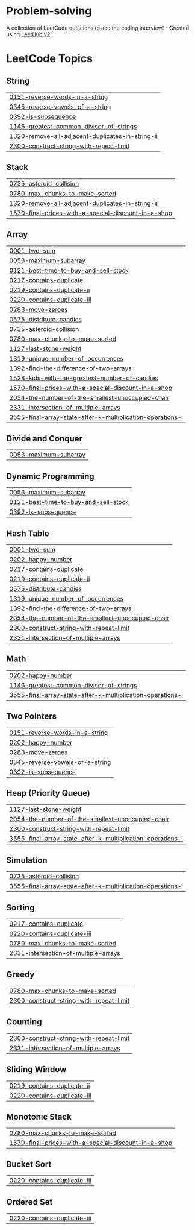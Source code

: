 # Problem-solving
A collection of LeetCode questions to ace the coding interview! - Created using [LeetHub v2](https://github.com/arunbhardwaj/LeetHub-2.0)

<!---LeetCode Topics Start-->
# LeetCode Topics
## String
|  |
| ------- |
| [0151-reverse-words-in-a-string](https://github.com/hassan-kamel/Problem-solving/tree/master/0151-reverse-words-in-a-string) |
| [0345-reverse-vowels-of-a-string](https://github.com/hassan-kamel/Problem-solving/tree/master/0345-reverse-vowels-of-a-string) |
| [0392-is-subsequence](https://github.com/hassan-kamel/Problem-solving/tree/master/0392-is-subsequence) |
| [1146-greatest-common-divisor-of-strings](https://github.com/hassan-kamel/Problem-solving/tree/master/1146-greatest-common-divisor-of-strings) |
| [1320-remove-all-adjacent-duplicates-in-string-ii](https://github.com/hassan-kamel/Problem-solving/tree/master/1320-remove-all-adjacent-duplicates-in-string-ii) |
| [2300-construct-string-with-repeat-limit](https://github.com/hassan-kamel/Problem-solving/tree/master/2300-construct-string-with-repeat-limit) |
## Stack
|  |
| ------- |
| [0735-asteroid-collision](https://github.com/hassan-kamel/Problem-solving/tree/master/0735-asteroid-collision) |
| [0780-max-chunks-to-make-sorted](https://github.com/hassan-kamel/Problem-solving/tree/master/0780-max-chunks-to-make-sorted) |
| [1320-remove-all-adjacent-duplicates-in-string-ii](https://github.com/hassan-kamel/Problem-solving/tree/master/1320-remove-all-adjacent-duplicates-in-string-ii) |
| [1570-final-prices-with-a-special-discount-in-a-shop](https://github.com/hassan-kamel/Problem-solving/tree/master/1570-final-prices-with-a-special-discount-in-a-shop) |
## Array
|  |
| ------- |
| [0001-two-sum](https://github.com/hassan-kamel/Problem-solving/tree/master/0001-two-sum) |
| [0053-maximum-subarray](https://github.com/hassan-kamel/Problem-solving/tree/master/0053-maximum-subarray) |
| [0121-best-time-to-buy-and-sell-stock](https://github.com/hassan-kamel/Problem-solving/tree/master/0121-best-time-to-buy-and-sell-stock) |
| [0217-contains-duplicate](https://github.com/hassan-kamel/Problem-solving/tree/master/0217-contains-duplicate) |
| [0219-contains-duplicate-ii](https://github.com/hassan-kamel/Problem-solving/tree/master/0219-contains-duplicate-ii) |
| [0220-contains-duplicate-iii](https://github.com/hassan-kamel/Problem-solving/tree/master/0220-contains-duplicate-iii) |
| [0283-move-zeroes](https://github.com/hassan-kamel/Problem-solving/tree/master/0283-move-zeroes) |
| [0575-distribute-candies](https://github.com/hassan-kamel/Problem-solving/tree/master/0575-distribute-candies) |
| [0735-asteroid-collision](https://github.com/hassan-kamel/Problem-solving/tree/master/0735-asteroid-collision) |
| [0780-max-chunks-to-make-sorted](https://github.com/hassan-kamel/Problem-solving/tree/master/0780-max-chunks-to-make-sorted) |
| [1127-last-stone-weight](https://github.com/hassan-kamel/Problem-solving/tree/master/1127-last-stone-weight) |
| [1319-unique-number-of-occurrences](https://github.com/hassan-kamel/Problem-solving/tree/master/1319-unique-number-of-occurrences) |
| [1392-find-the-difference-of-two-arrays](https://github.com/hassan-kamel/Problem-solving/tree/master/1392-find-the-difference-of-two-arrays) |
| [1528-kids-with-the-greatest-number-of-candies](https://github.com/hassan-kamel/Problem-solving/tree/master/1528-kids-with-the-greatest-number-of-candies) |
| [1570-final-prices-with-a-special-discount-in-a-shop](https://github.com/hassan-kamel/Problem-solving/tree/master/1570-final-prices-with-a-special-discount-in-a-shop) |
| [2054-the-number-of-the-smallest-unoccupied-chair](https://github.com/hassan-kamel/Problem-solving/tree/master/2054-the-number-of-the-smallest-unoccupied-chair) |
| [2331-intersection-of-multiple-arrays](https://github.com/hassan-kamel/Problem-solving/tree/master/2331-intersection-of-multiple-arrays) |
| [3555-final-array-state-after-k-multiplication-operations-i](https://github.com/hassan-kamel/Problem-solving/tree/master/3555-final-array-state-after-k-multiplication-operations-i) |
## Divide and Conquer
|  |
| ------- |
| [0053-maximum-subarray](https://github.com/hassan-kamel/Problem-solving/tree/master/0053-maximum-subarray) |
## Dynamic Programming
|  |
| ------- |
| [0053-maximum-subarray](https://github.com/hassan-kamel/Problem-solving/tree/master/0053-maximum-subarray) |
| [0121-best-time-to-buy-and-sell-stock](https://github.com/hassan-kamel/Problem-solving/tree/master/0121-best-time-to-buy-and-sell-stock) |
| [0392-is-subsequence](https://github.com/hassan-kamel/Problem-solving/tree/master/0392-is-subsequence) |
## Hash Table
|  |
| ------- |
| [0001-two-sum](https://github.com/hassan-kamel/Problem-solving/tree/master/0001-two-sum) |
| [0202-happy-number](https://github.com/hassan-kamel/Problem-solving/tree/master/0202-happy-number) |
| [0217-contains-duplicate](https://github.com/hassan-kamel/Problem-solving/tree/master/0217-contains-duplicate) |
| [0219-contains-duplicate-ii](https://github.com/hassan-kamel/Problem-solving/tree/master/0219-contains-duplicate-ii) |
| [0575-distribute-candies](https://github.com/hassan-kamel/Problem-solving/tree/master/0575-distribute-candies) |
| [1319-unique-number-of-occurrences](https://github.com/hassan-kamel/Problem-solving/tree/master/1319-unique-number-of-occurrences) |
| [1392-find-the-difference-of-two-arrays](https://github.com/hassan-kamel/Problem-solving/tree/master/1392-find-the-difference-of-two-arrays) |
| [2054-the-number-of-the-smallest-unoccupied-chair](https://github.com/hassan-kamel/Problem-solving/tree/master/2054-the-number-of-the-smallest-unoccupied-chair) |
| [2300-construct-string-with-repeat-limit](https://github.com/hassan-kamel/Problem-solving/tree/master/2300-construct-string-with-repeat-limit) |
| [2331-intersection-of-multiple-arrays](https://github.com/hassan-kamel/Problem-solving/tree/master/2331-intersection-of-multiple-arrays) |
## Math
|  |
| ------- |
| [0202-happy-number](https://github.com/hassan-kamel/Problem-solving/tree/master/0202-happy-number) |
| [1146-greatest-common-divisor-of-strings](https://github.com/hassan-kamel/Problem-solving/tree/master/1146-greatest-common-divisor-of-strings) |
| [3555-final-array-state-after-k-multiplication-operations-i](https://github.com/hassan-kamel/Problem-solving/tree/master/3555-final-array-state-after-k-multiplication-operations-i) |
## Two Pointers
|  |
| ------- |
| [0151-reverse-words-in-a-string](https://github.com/hassan-kamel/Problem-solving/tree/master/0151-reverse-words-in-a-string) |
| [0202-happy-number](https://github.com/hassan-kamel/Problem-solving/tree/master/0202-happy-number) |
| [0283-move-zeroes](https://github.com/hassan-kamel/Problem-solving/tree/master/0283-move-zeroes) |
| [0345-reverse-vowels-of-a-string](https://github.com/hassan-kamel/Problem-solving/tree/master/0345-reverse-vowels-of-a-string) |
| [0392-is-subsequence](https://github.com/hassan-kamel/Problem-solving/tree/master/0392-is-subsequence) |
## Heap (Priority Queue)
|  |
| ------- |
| [1127-last-stone-weight](https://github.com/hassan-kamel/Problem-solving/tree/master/1127-last-stone-weight) |
| [2054-the-number-of-the-smallest-unoccupied-chair](https://github.com/hassan-kamel/Problem-solving/tree/master/2054-the-number-of-the-smallest-unoccupied-chair) |
| [2300-construct-string-with-repeat-limit](https://github.com/hassan-kamel/Problem-solving/tree/master/2300-construct-string-with-repeat-limit) |
| [3555-final-array-state-after-k-multiplication-operations-i](https://github.com/hassan-kamel/Problem-solving/tree/master/3555-final-array-state-after-k-multiplication-operations-i) |
## Simulation
|  |
| ------- |
| [0735-asteroid-collision](https://github.com/hassan-kamel/Problem-solving/tree/master/0735-asteroid-collision) |
| [3555-final-array-state-after-k-multiplication-operations-i](https://github.com/hassan-kamel/Problem-solving/tree/master/3555-final-array-state-after-k-multiplication-operations-i) |
## Sorting
|  |
| ------- |
| [0217-contains-duplicate](https://github.com/hassan-kamel/Problem-solving/tree/master/0217-contains-duplicate) |
| [0220-contains-duplicate-iii](https://github.com/hassan-kamel/Problem-solving/tree/master/0220-contains-duplicate-iii) |
| [0780-max-chunks-to-make-sorted](https://github.com/hassan-kamel/Problem-solving/tree/master/0780-max-chunks-to-make-sorted) |
| [2331-intersection-of-multiple-arrays](https://github.com/hassan-kamel/Problem-solving/tree/master/2331-intersection-of-multiple-arrays) |
## Greedy
|  |
| ------- |
| [0780-max-chunks-to-make-sorted](https://github.com/hassan-kamel/Problem-solving/tree/master/0780-max-chunks-to-make-sorted) |
| [2300-construct-string-with-repeat-limit](https://github.com/hassan-kamel/Problem-solving/tree/master/2300-construct-string-with-repeat-limit) |
## Counting
|  |
| ------- |
| [2300-construct-string-with-repeat-limit](https://github.com/hassan-kamel/Problem-solving/tree/master/2300-construct-string-with-repeat-limit) |
| [2331-intersection-of-multiple-arrays](https://github.com/hassan-kamel/Problem-solving/tree/master/2331-intersection-of-multiple-arrays) |
## Sliding Window
|  |
| ------- |
| [0219-contains-duplicate-ii](https://github.com/hassan-kamel/Problem-solving/tree/master/0219-contains-duplicate-ii) |
| [0220-contains-duplicate-iii](https://github.com/hassan-kamel/Problem-solving/tree/master/0220-contains-duplicate-iii) |
## Monotonic Stack
|  |
| ------- |
| [0780-max-chunks-to-make-sorted](https://github.com/hassan-kamel/Problem-solving/tree/master/0780-max-chunks-to-make-sorted) |
| [1570-final-prices-with-a-special-discount-in-a-shop](https://github.com/hassan-kamel/Problem-solving/tree/master/1570-final-prices-with-a-special-discount-in-a-shop) |
## Bucket Sort
|  |
| ------- |
| [0220-contains-duplicate-iii](https://github.com/hassan-kamel/Problem-solving/tree/master/0220-contains-duplicate-iii) |
## Ordered Set
|  |
| ------- |
| [0220-contains-duplicate-iii](https://github.com/hassan-kamel/Problem-solving/tree/master/0220-contains-duplicate-iii) |
<!---LeetCode Topics End-->